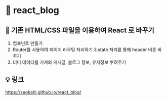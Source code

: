 # 💬 react_blog

## 📃 기존 HTML/CSS 파일을 이용하여 React 로 바꾸기
  1. 컴포넌트 만들기
  2. Router를 사용하여 페이지 라우팅 처리하기
  3.state 처리를 통해 header 버튼 바꾸기
  4. 더미 데이터를 가져와 게시글, 블로그 정보, 유저정보 뿌려주기

## 💡 링크
https://seokahi.github.io/react_blog/
